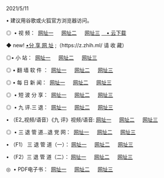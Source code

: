 <p>2021/5/11
<p>• 建议用谷歌或火狐官方浏览器访问。
<p>◎  • 视 频： 
<a href="http://hhq.aud.bar/" target="_blank">网址一</a> 　 
<a href="http://hta.aud.bar/" target="_blank">网址二</a> 　 
<a href="http://hta.aud.bar/b.html" target="_blank">网址三</a>
<a href="https://yadi.sk/d/d0sUeAOpal3njw" target="_blank">　• 云下载 </a></p>
<p>◆ new! <a href="http://hpo.aud.bar/a.html">•分 享 网 址</a> ;（https://z.zhih.ml/ 请 收 藏） </p>

<p>◎•  小 站：  
<a href="http://hhq.aud.bar/f.html" target="_blank">网址一</a> 　 
<a href="http://hta.aud.bar/h.html" target="_blank">网址二</a> 　 
<a href="http://hta.aud.bar/k/" target="_blank">网址三</a></p><p>

<p>◎  • 翻 墙 软 件 ：  
<a href="http://hhq.aud.bar/ff/" target="_blank">网址一</a> 　 
<a href="http://hta.aud.bar/s/read/a1_nd.html" target="_blank">网址二</a> 　 
<a href="http://hta.aud.bar/ff/index.html" target="_blank">网址三</a></p>
<p>◎  • 每 日 新 闻：  
<a href="http://hhq.aud.bar/day/" target="_blank">网址一</a> 　 
<a href="http://hta.aud.bar/day/" target="_blank">网址二</a> 　 
<a href="http://hta.aud.bar/day/index.html" target="_blank">网址三</a></p>
<p>◎   • 短 波 分 享：  
<a href="http://hhq.aud.bar/h/" target="_blank">网址一</a> 　 
<a href="http://hta.aud.bar/h/" target="_blank">网址二</a> 　 
<a href="http://hta.aud.bar/h/index.html" target="_blank">网址三</a></p>
<p>◎   • 九 评.三 退：  
<a href="http://hhq.aud.bar/t/" target="_blank">网址一</a> 　 
<a href="http://hta.aud.bar/v2/index.html" target="_blank">网址二</a> 　 
<a href="http://hta.aud.bar/tt/index.html" target="_blank">网址三</a> 　</p>
<p>  • （E2_视频/语音）《九 评》视频/语音: 
<a href="http://hhq.aud.bar/7738.html" target="_blank">网址一</a> 　 
<a href="http://hta.aud.bar/7614.html" target="_blank">网址二</a> 　 
<a href="http://hta.aud.bar/7633.html" target="_blank">网址三</a></p>
<p>◎   • 三 退 管 道...退 党 网：  
<a href="http://hhq.aud.bar/go/td1.html" target="_blank">网址一</a> 　 
<a href="http://hta.aud.bar/go/td2.html" target="_blank">网址二</a> 　 
<a href="http://hta.aud.bar/go/td3.html" target="_blank">网址三</a></p>
<p>  • （F1） 三 退 管 道（一）： 
<a href="http://hhq.aud.bar/dd/" target="_blank">网址一</a> 　 
<a href="http://hta.aud.bar/s/read/a1_tdx.html" target="_blank">网址二</a> 　 
<a href="http://hta.aud.bar/dd/" target="_blank">网址三</a></p>
<p>  • （F2）三 退 管 道（二）： 
<a href="http://hta.aud.bar/d/" target="_blank">网址一</a> 　 
<a href="http://hhq.aud.bar/d/index.html" target="_blank">网址二</a> 　 
<a href="http://hta.aud.bar/d/" target="_blank">网址三</a></p>
<p>◎   • PDF电子书：  
<a href="http://hhq.aud.bar/p/" target="_blank">网址一</a> 　 
<a href="http://hta.aud.bar/p/index.html" target="_blank">网址二</a> 　 
<a href="http://hta.aud.bar/p/" target="_blank">网址三</a></p>
